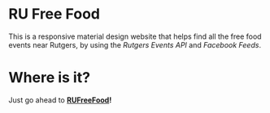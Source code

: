 # RU Free Food
This is a responsive material design website that helps find all the free food events near
Rutgers, by using the *Rutgers Events API* and *Facebook Feeds*.

# Where is it?
Just go ahead to **[RUFreeFood](http://rufreefood.com)!**
